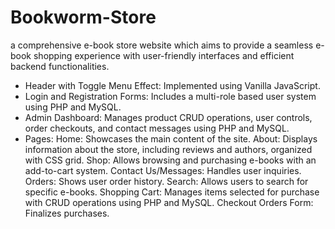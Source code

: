 # Bookworm-Store

a comprehensive e-book store website which aims to provide a seamless e-book shopping experience with user-friendly interfaces and efficient backend functionalities.

- Header with Toggle Menu Effect: Implemented using Vanilla JavaScript.
- Login and Registration Forms: Includes a multi-role based user system using PHP and MySQL.
- Admin Dashboard: Manages product CRUD operations, user controls, order checkouts, and contact messages using PHP and MySQL.
- Pages:
  Home: Showcases the main content of the site.
  About: Displays information about the store, including reviews and authors, organized with CSS grid.
  Shop: Allows browsing and purchasing e-books with an add-to-cart system.
  Contact Us/Messages: Handles user inquiries.
  Orders: Shows user order history.
  Search: Allows users to search for specific e-books.
  Shopping Cart: Manages items selected for purchase with CRUD operations using PHP and MySQL.
  Checkout Orders Form: Finalizes purchases.
